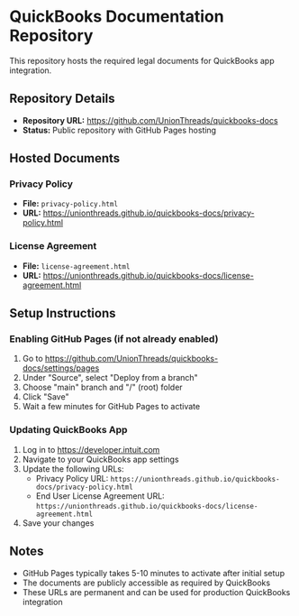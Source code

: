 # QuickBooks Documentation Repository

This repository hosts the required legal documents for QuickBooks app integration.

## Repository Details

- **Repository URL:** https://github.com/UnionThreads/quickbooks-docs
- **Status:** Public repository with GitHub Pages hosting

## Hosted Documents

### Privacy Policy
- **File:** `privacy-policy.html`
- **URL:** https://unionthreads.github.io/quickbooks-docs/privacy-policy.html

### License Agreement
- **File:** `license-agreement.html`
- **URL:** https://unionthreads.github.io/quickbooks-docs/license-agreement.html

## Setup Instructions

### Enabling GitHub Pages (if not already enabled)

1. Go to https://github.com/UnionThreads/quickbooks-docs/settings/pages
2. Under "Source", select "Deploy from a branch"
3. Choose "main" branch and "/" (root) folder
4. Click "Save"
5. Wait a few minutes for GitHub Pages to activate

### Updating QuickBooks App

1. Log in to https://developer.intuit.com
2. Navigate to your QuickBooks app settings
3. Update the following URLs:
   - Privacy Policy URL: `https://unionthreads.github.io/quickbooks-docs/privacy-policy.html`
   - End User License Agreement URL: `https://unionthreads.github.io/quickbooks-docs/license-agreement.html`
4. Save your changes

## Notes

- GitHub Pages typically takes 5-10 minutes to activate after initial setup
- The documents are publicly accessible as required by QuickBooks
- These URLs are permanent and can be used for production QuickBooks integration